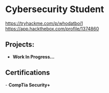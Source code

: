 <h1>Cybersecurity Student</a></h1>

https://tryhackme.com/p/whodatboi1
https://app.hackthebox.com/profile/1374860

<h2>Projects:</h2>

- <b>Work In Progress...</b>

<h2>Certifications</h2>
- <b>CompTia Security+</b>
